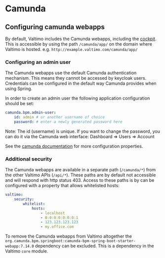 # Camunda

## Configuring camunda webapps

By default, Valtimo includes the Camunda webapps, including the [cockpit](https://camunda.com/platform-7/cockpit/). 
This is accessible by using the path `/camunda/app/` on the domain where Valtimo is hosted. 
e.g. `http://example.valtimo.com/camunda/app/`

### Configuring an admin user

The Camunda webapps use the default Camunda authentication mechanism. This means they cannot be accessed by keycloak
users. Credentials can be configured in the default way Camunda provides when using Spring. 

In order to create an admin user the following application configuration should be set:
```yaml
camunda.bpm.admin-user:
    id: admin # or another username of choice 
    password: # enter a newly generated password here
```

Note: The id (username) is unique. If you want to change the password, you can do it via the Camunda web interface: Dashboard => Users => Account

See the
[camunda documentation](https://docs.camunda.org/manual/latest/user-guide/spring-boot-integration/configuration/#camunda-engine-properties)
for more configuration properties.

### Additional security

The Camunda webapps are available in a separate path (`/camunda/*`) from the other Valtimo APIs (`/api/*`). These paths
are by default not accessible and will respond with http status 403. Access to these paths is by can be configured with
a property that allows whitelisted hosts:

```yaml
valtimo:
    security:
        whitelist:
            hosts:
                - localhost
                - 0:0:0:0:0:0:0:1
                - 123.123.123.123
                - my.office.com
```

To remove the Camunda webapps from Valtimo altogether the 
`org.camunda.bpm.springboot:camunda-bpm-spring-boot-starter-webapp:7.14.0` dependency can be excluded. This is a 
dependency in the Valtimo `core` module.  

